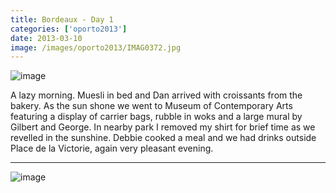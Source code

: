 ```yaml
---
title: Bordeaux - Day 1
categories: ['oporto2013']
date: 2013-03-10
image: /images/oporto2013/IMAG0372.jpg
---
```

![image](/images/oporto2013/IMAG0372.jpg)

A lazy morning. Muesli in bed and Dan arrived with croissants from the bakery. As the sun shone we went to Museum of Contemporary Arts featuring a display of carrier bags, rubble in woks and a large mural by Gilbert and George. In nearby park I removed my shirt for brief time as we revelled in the sunshine. Debbie cooked a meal and we had drinks outside Place de la Victorie, again very pleasant evening.

---

![image](/images/oporto2013/IMAG0371.jpg)
